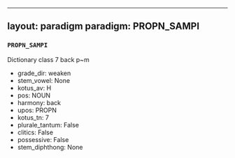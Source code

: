 
---
layout: paradigm
paradigm: PROPN_SAMPI
---
### ` PROPN_SAMPI `

Dictionary class 7 back p~m
* grade_dir: weaken
* stem_vowel: None
* kotus_av: H
* pos: NOUN
* harmony: back
* upos: PROPN
* kotus_tn: 7
* plurale_tantum: False
* clitics: False
* possessive: False
* stem_diphthong: None

